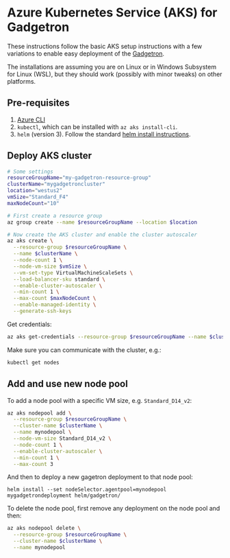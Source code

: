 # Azure Kubernetes Service (AKS) for Gadgetron

These instructions follow the basic AKS setup instructions with a few variations to enable easy deployment of the [Gadgetron](https://github.com/gadgetron/gadgetron).

The installations are assuming you are on Linux or in Windows Subsystem for Linux (WSL), but they should work (possibly with minor tweaks) on other platforms.

## Pre-requisites

1. [Azure CLI](https://docs.microsoft.com/cli/azure/install-azure-cli)
1. `kubectl`, which can be installed with `az aks install-cli`.
1. `helm` (version 3). Follow the standard [helm install instructions](https://helm.sh/docs/intro/install/).

## Deploy AKS cluster

```bash
# Some settings
resourceGroupName="my-gadgetron-resource-group"
clusterName="mygadgetroncluster"
location="westus2"
vmSize="Standard_F4"
maxNodeCount="10"

# First create a resource group
az group create --name $resourceGroupName --location $location

# Now create the AKS cluster and enable the cluster autoscaler
az aks create \
  --resource-group $resourceGroupName \
  --name $clusterName \
  --node-count 1 \
  --node-vm-size $vmSize \
  --vm-set-type VirtualMachineScaleSets \
  --load-balancer-sku standard \
  --enable-cluster-autoscaler \
  --min-count 1 \
  --max-count $maxNodeCount \
  --enable-managed-identity \
  --generate-ssh-keys
```

Get credentials:

```bash
az aks get-credentials --resource-group $resourceGroupName --name $clusterName
```

Make sure you can communicate with the cluster, e.g.:

```bash
kubectl get nodes
```

## Add and use new node pool

To add a node pool with a specific VM size, e.g. `Standard_D14_v2`:

```bash
az aks nodepool add \
  --resource-group $resourceGroupName \
  --cluster-name $clusterName \
  --name mynodepool \
  --node-vm-size Standard_D14_v2 \
  --node-count 1 \
  --enable-cluster-autoscaler \
  --min-count 1 \
  --max-count 3 
```

And then to deploy a new gagetron deployment to that node pool:

```
helm install --set nodeSelector.agentpool=mynodepool mygadgetrondeployment helm/gadgetron/
```

To delete the node pool, first remove any deployment on the node pool and then:

```bash
az aks nodepool delete \
  --resource-group $resourceGroupName \
  --cluster-name $clusterName \
  --name mynodepool
```
